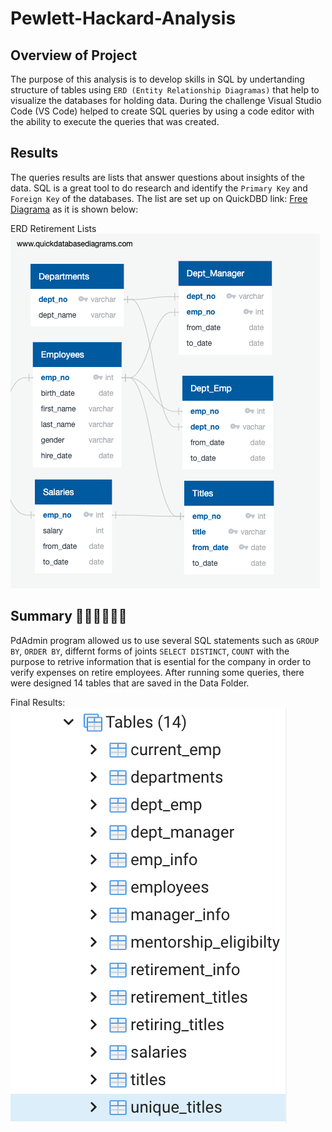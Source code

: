 # **Pewlett-Hackard-Analysis**

## **Overview of Project**
The purpose of this analysis is to develop skills in SQL by undertanding structure of tables using `ERD (Entity Relationship Diagramas)` that help to visualize the databases for holding data. 
During the challenge Visual Studio Code (VS Code) helped to create SQL queries by using a code editor with the ability to execute the queries that was created. 

## **Results**
The queries results are lists that answer questions about insights of the data. SQL is a great tool to do research and identify the `Primary Key` and `Foreign Key` of the databases. The list are set up on QuickDBD link: [Free Diagrama](https://app.quickdatabasediagrams.com/#/d/1iEot4) as it is shown below:


ERD Retirement Lists
![Retirement list](EmployeeDB.png)

## **Summary** :white_haired_woman::person_white_hair::older_man::older_woman:
PdAdmin program allowed us to use several SQL statements such as `GROUP BY`, `ORDER BY`, differnt forms of joints `SELECT DISTINCT`, `COUNT` with the purpose to retrive information that is esential for the company in order to verify expenses on retire employees.
After running some queries, there were designed 14 tables that are saved in the Data Folder.

Final Results:
![Tables](Tables.png)

